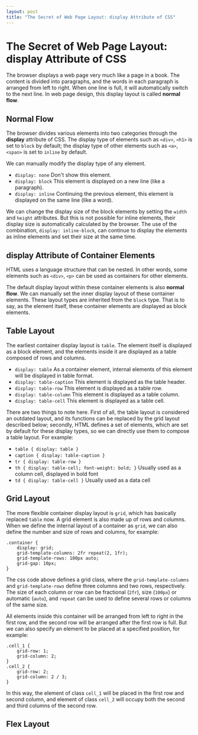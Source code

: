 ```yaml
---
layout: post
title: "The Secret of Web Page Layout: display Attribute of CSS"
---
```


The Secret of Web Page Layout: display Attribute of CSS
===

The browser displays a web page very much like a page in a book. The content is divided into paragraphs, and the words in each paragraph is arranged from left to right. When one line is full, it will automatically switch to the next line. In web page design, this display layout is called **normal flow**.

## Normal Flow

The browser divides various elements into two categories through the **display** attribute of CSS. The display type of elements such as `<div>`, `<h1>` is set to `block` by default; the display type of other elements such as `<a>`, `<span>` is set to `inline` by default.

We can manually modify the display type of any element.

- `display: none` Don't show this element.
- `display: block` This element is displayed on a new line (like a paragraph).
- `display: inline` Continuing the previous element, this element is displayed on the same line (like a word).

We can change the display size of the block elements by setting the `width` and `height` attributes. But this is not possible for inline elements, their display size is automatically calculated by the browser. The use of the combination, `display: inline-block`, can continue to display the elements as inline elements and set their size at the same time.

## display Attribute of Container Elements

HTML uses a language structure that can be nested. In other words, some elements such as `<div>`, `<p>` can be used as containers for other elements.

The default display layout within these container elements is also **normal flow**. We can manually set the inner display layout of these container elements. These layout types are inherited from the `block` type. That is to say, as the element itself, these container elements are displayed as block elements.

## Table Layout

The earliest container display layout is `table`. The element itself is displayed as a block element, and the elements inside it are displayed as a table composed of rows and columns.

- `display: table` As a container element, internal elements of this element will be displayed in table format.
- `display: table-caption` This element is displayed as the table header.
- `display: table-row` This element is displayed as a table row.
- `display: table-column` This element is displayed as a table column.
- `display: table-cell` This element is displayed as a table cell.

There are two things to note here. First of all, the table layout is considered an outdated layout, and its functions can be replaced by the grid layout described below; secondly, HTML defines a set of elements, which are set by default for these display types, so we can directly use them to compose a table layout. For example:

- `table { display: table }`
- `caption { display: table-caption }`
- `tr { display: table-row }`
- `th { display: table-cell; font-weight: bold; }` Usually used as a column cell, displayed in bold font
- `td { display: table-cell }` Usually used as a data cell

## Grid Layout

The more flexible container display layout is `grid`, which has basically replaced `table` now. A grid element is also made up of rows and columns. When we define the internal layout of a container as `grid`, we can also define the number and size of rows and columns, for example:

```
.container {
    display: grid;
    grid-template-columns: 2fr repeat(2, 1fr);
    grid-template-rows: 100px auto;
    grid-gap: 10px;
}
```

The css code above defines a grid class, where the `grid-template-columns` and `grid-template-rows` define three columns and two rows, respectively. The size of each column or row can be fractional (`2fr`), size (`100px`) or automatic (`auto`), and `repeat` can be used to define several rows or columns of the same size.

All elements inside this container will be arranged from left to right in the first row, and the second row will be arranged after the first row is full. But we can also specify an element to be placed at a specified position, for example:

```
.cell_1 {
    grid-row: 1;
    grid-column: 2;
}
.cell_2 {
    grid-row: 2;
    grid-column: 2 / 3;
}
```

In this way, the element of class `cell_1` will be placed in the first row and second column, and element of class `cell_2` will occupy both the second and third columns of the second row.

## Flex Layout
